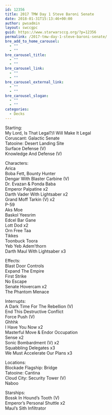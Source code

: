 ```yaml
---
id: 12356
title: 2017 TMW Day 1 Steve Baroni Senate
date: 2018-01-31T15:13:46+00:00
author: pwsadmin
layout: swccgpc
guid: https://www.starwarsccg.org/?p=12356
permalink: /2017-tmw-day-1-steve-baroni-senate/
bre_add_to_home_carousel:
  - ""
  - ""
bre_carousel_title:
  - ""
  - ""
bre_carousel_link:
  - ""
  - ""
bre_carousel_external_link:
  - ""
  - ""
bre_carousel_slogan:
  - ""
  - ""
categories:
  - Decks
---
```

Starting:  
My Lord, Is That Legal?/I Will Make It Legal  
Coruscant: Galactic Senate  
Tatooine: Desert Landing Site  
Surface Defense (V)  
Knowledge And Defense (V)

Characters:  
Arica  
Boba Fett, Bounty Hunter  
Dengar With Blaster Carbine (V)  
Dr. Evazan & Ponda Baba  
Emperor Palpatine x2  
Darth Vader With Lightsaber x2  
Grand Moff Tarkin (V) x2  
P-59  
Aks Moe  
Baskol Yeesrim  
Edcel Bar Gane  
Lott Dod x2  
Orn Free Taa  
Tikkes  
Toonbuck Toora  
Yeb Yeb Adem&#8217;thorn  
Darth Maul With Lightsaber x3

Effects:  
Blast Door Controls  
Expand The Empire  
First Strike  
No Escape  
Senate Hovercam x2  
The Phantom Menace 

Interrupts:  
A Dark Time For The Rebellion (V)  
End This Destructive Conflict  
Force Push (V)  
Ghhhk  
I Have You Now x2  
Masterful Move & Endor Occupation  
Sense x2  
Sonic Bombardment (V) x2  
Squabbling Delegates x3  
We Must Accelerate Our Plans x3

Locations:  
Blockade Flagship: Bridge  
Tatooine: Cantina  
Cloud City: Security Tower (V)  
Naboo

Starships:  
Bossk In Hound’s Tooth (V)  
Emperor&#8217;s Personal Shuttle x2  
Maul&#8217;s Sith Infiltrator